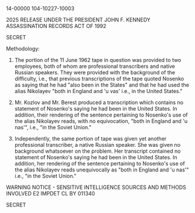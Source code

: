 14-00000
104-10227-10003

2025 RELEASE UNDER THE PRESIDENT JOHN F. KENNEDY ASSASSINATION RECORDS ACT OF 1992

SECRET

Methodology:

1. The portion of the 11 June 1962 tape in question
was provided to two employees, both of whom are professional
transcribers and native Russian speakers. They were provided
with the background of the difficulty, i.e., that previous
transcriptions of the tape quoted Nosenko as saying that
he had "also been in the States" and that he had used the
alias Nikolayev "both in England and 'u vas' i.e., in the
United States."

2. Mr. Kozlov and Mr. Berest produced a transcription
which contains no statement of Nosenko's saying he had been
in the United States. In addition, their rendering of the
sentence pertaining to Nosenko's use of the alias Nikolayev
reads, with no equivocation, "both in England and 'u nas'",
i.e., "in the Soviet Union."

3. Independently, the same portion of tape was given
yet another professional transcriber, a native Russian
speaker. She was given no background whatsoever on the
problem. Her transcript contained no statement of Nosenko's
saying he had been in the United States. In addition, her
rendering of the sentence pertaining to Nosenko's use of
the alias Nikolayev reads unequivocally as "both in England
and 'u nas'" i.e., "in the Soviet Union."

WARNING NOTICE - SENSITIVE INTELLIGENCE SOURCES AND METHODS
INVOLVED
E2 IMPDET CL BY 011340

SECRET
